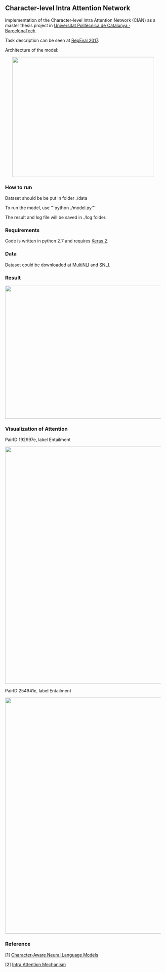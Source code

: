 ## Character-level Intra Attention Network
Implementation of the Character-level Intra Attention Network (CIAN) as a master thesis project in [Universitat Politècnica de Catalunya · BarcelonaTech](http://www.upc.edu/). 

Task description can be seen at [RepEval 2017](https://repeval2017.github.io/shared/). 

Architecture of the model: 
<p align="center"><img src="https://github.com/yanghanxy/CIAN/blob/master/figure/architecture.png" height="387" width="459"></p>

### How to run
Dataset should be be put in folder ./data

To run the model, use '''python ./model.py'''

The result and log file will be saved in ./log folder. 

### Requirements
Code is written in python 2.7 and requires [Keras 2](https://github.com/fchollet/keras).

### Data
Dataset could be downloaded at [MultiNLI](http://www.nyu.edu/projects/bowman/multinli/) and [SNLI](http://nlp.stanford.edu/projects/snli/). 

### Result
<p align="center"><img src="https://github.com/yanghanxy/CIAN/blob/master/figure/training.png" height="428" width="783"></p>

### Visualization of Attention
PairID 192997e, label Entailment
<p align="center"><img src="https://github.com/yanghanxy/CIAN/blob/master/figure/PairID_192997e.PNG" height="764" width="594"></p>

PairID 254941e, label Entailment
<p align="center"><img src="https://github.com/yanghanxy/CIAN/blob/master/figure/PairID_254941e.PNG" height="760" width="603"></p>

### Reference
[1] [Character-Aware Neural Language Models](https://github.com/jarfo/kchar)

[2] [Intra Attention Mechanism](https://gist.github.com/cbaziotis/7ef97ccf71cbc14366835198c09809d2)

